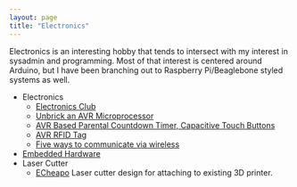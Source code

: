 ```yaml
---
layout: page
title: "Electronics"
---
```

Electronics is an interesting hobby that tends to intersect with my interest in sysadmin and programming.  Most of that interest is centered around Arduino, but I have been branching out to Raspberry Pi/Beaglebone styled systems as well.

  * Electronics
    * [Electronics Club](http://electronicsclub.info/)
    * [Unbrick an AVR Microprocessor](http://hackaday.com/2011/04/06/avr-hvsp-on-a-tiny-breadboard/?utm_source=feedburner&utm_medium=feed&utm_campaign=Feed%3A+hackaday%2FLgoM+%28Hack+a+Day%29)
    * [AVR Based Parental Countdown Timer, Capacitive Touch Buttons](http://hackaday.com/2011/04/06/keep-fun-in-check-with-a-parental-count-down-timer/?utm_source=feedburner&utm_medium=feed&utm_campaign=Feed%3A+hackaday%2FLgoM+%28Hack+a+Day%29)
    * [AVR RFID Tag](http://scanlime.org/2008/09/using-an-avr-as-an-rfid-tag/)
    * [Five ways to communicate via wireless](http://www.open-electronics.org/top-5-wireless-ways-to-communicate-with-your-controller)
  * [Embedded Hardware](/info/embedded.html)
  * Laser Cutter
    * [ECheapo](http://robots-everywhere.com/re_wiki/index.php?n=Main.LCheapo) Laser cutter design for attaching to existing 3D printer.
